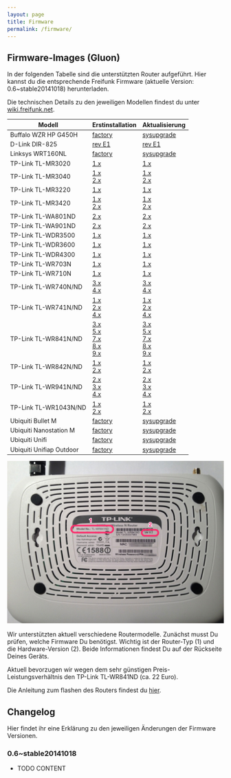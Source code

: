 ```yaml
---
layout: page
title: Firmware
permalink: /firmware/
---
```


## Firmware-Images (Gluon)

In der folgenden Tabelle sind die unterstützten Router aufgeführt. Hier kannst du die entsprechende Freifunk Firmware (aktuelle Version: 0.6~stable20141018) herunterladen.

Die technischen Details zu den jeweiligen Modellen findest du unter [wiki.freifunk.net][hardware].

Modell         |  Erstinstallation  |  Aktualisierung
-------------- | ------------------ | ---------------
Buffalo WZR HP G450H          | [factory][factory-buffalo-wzr-hp-g450h]  |  [sysupgrade][sysupgrade-buffalo-wzr-hp-g450h]  
D-Link DIR-825                | [rev E1][factory-d-link-dir-825-rev-b1]                    | [rev E1][sysupgrade-d-link-dir-825-rev-b1]
Linksys WRT160NL              |  [factory][factory-linksys-wrt160nl]                  |   [sysupgrade][sysupgrade-linksys-wrt160nl]
TP-Link TL-MR3020             |  [1.x][factory-tp-link-tl-mr3020-v1]                      |  [1.x][sysupgrade-tp-link-tl-mr3020-v1]
TP-Link TL-MR3040             |  [1.x][factory-tp-link-tl-mr3040-v1]<br>[2.x][factory-tp-link-tl-mr3040-v2]                  |  [1.x][sysupgrade-tp-link-tl-mr3040-v1]<br>[2.x][sysupgrade-tp-link-tl-mr3040-v2]
TP-Link TL-MR3220             |  [1.x][factory-tp-link-tl-mr3220-v1]                      |  [1.x][sysupgrade-tp-link-tl-mr3220-v1]
TP-Link TL-MR3420             |  [1.x][factory-tp-link-tl-mr3420-v1]<br>[2.x][factory-tp-link-tl-mr3420-v2]                 |  [1.x][sysupgrade-tp-link-tl-mr3420-v1]<br>[2.x][sysupgrade-tp-link-tl-mr3420-v2]
TP-Link TL-WA801ND            |  [2.x][factory-tp-link-tl-wa801n-nd-v2]   | [2.x][sysupgrade-tp-link-tl-wa801n-nd-v2]
TP-Link TL-WA901ND            |  [2.x][factory-tp-link-tl-wa901n-nd-v2]                      |  [2.x][sysupgrade-tp-link-tl-wa901n-nd-v2]
TP-Link TL-WDR3500            |  [1.x][factory-tp-link-tl-wdr3500-v1]                      |  [1.x][sysupgrade-tp-link-tl-wdr3500-v1]
TP-Link TL-WDR3600            |  [1.x][factory-tp-link-tl-wdr3600-v1]                      |  [1.x][sysupgrade-tp-link-tl-wdr3600-v1]
TP-Link TL-WDR4300            |  [1.x][factory-tp-link-tl-wdr4300-v1]                      |  [1.x][sysupgrade-tp-link-tl-wdr4300-v1]
TP-Link TL-WR703N          |  [1.x][factory-tp-link-tl-wr703n-v1]    | [1.x][sysupgrade-tp-link-tl-wr703n-v1]
TP-Link TL-WR710N          |  [1.x][factory-tp-link-tl-wr710n-v1]    | [1.x][sysupgrade-tp-link-tl-wr710n-v1]
TP-Link TL-WR740N/ND          |  [3.x][factory-tp-link-tl-wr740n-nd-v3]<br>[4.x][factory-tp-link-tl-wr740n-nd-v4]            |  [3.x][sysupgrade-tp-link-tl-wr740n-nd-v3]<br>[4.x][sysupgrade-tp-link-tl-wr740n-nd-v4]
TP-Link TL-WR741N/ND          |  [1.x][factory-tp-link-tl-wr741n-nd-v1]<br>[2.x][factory-tp-link-tl-wr741n-nd-v2]<br>[4.x][factory-tp-link-tl-wr741n-nd-v4]            |  [1.x][sysupgrade-tp-link-tl-wr741n-nd-v1]<br>[2.x][sysupgrade-tp-link-tl-wr741n-nd-v2]<br>[4.x][sysupgrade-tp-link-tl-wr741n-nd-v4]
TP-Link TL-WR841N/ND          |  [3.x][factory-tp-link-tl-wr841n-nd-v3]<br>[5.x][factory-tp-link-tl-wr841n-nd-v5]<br>[7.x][factory-tp-link-tl-wr841n-nd-v7]<br>[8.x][factory-tp-link-tl-wr841n-nd-v8]<br>[9.x][factory-tp-link-tl-wr841n-nd-v9]  |  [3.x][sysupgrade-tp-link-tl-wr841n-nd-v3]<br>[5.x][sysupgrade-tp-link-tl-wr841n-nd-v5]<br>[7.x][sysupgrade-tp-link-tl-wr841n-nd-v7]<br>[8.x][sysupgrade-tp-link-tl-wr841n-nd-v8]<br>[9.x][sysupgrade-tp-link-tl-wr841n-nd-v9]
TP-Link TL-WR842N/ND          |  [1.x][factory-tp-link-tl-wr842n-nd-v1]<br>[2.x][factory-tp-link-tl-wr842n-nd-v2]                 |  [1.x][sysupgrade-tp-link-tl-wr842n-nd-v1]<br>[2.x][sysupgrade-tp-link-tl-wr842n-nd-v2]
TP-Link TL-WR941N/ND          |  [2.x][factory-tp-link-tl-wr941n-nd-v2]<br>[3.x][factory-tp-link-tl-wr941n-nd-v3]<br>[4.x][factory-tp-link-tl-wr941n-nd-v4]            |  [2.x][sysupgrade-tp-link-tl-wr941n-nd-v2]<br>[3.x][sysupgrade-tp-link-tl-wr941n-nd-v3]<br>[4.x][sysupgrade-tp-link-tl-wr941n-nd-v4]
TP-Link TL-WR1043N/ND         |  [1.x][factory-tp-link-tl-wr1043n-nd-v1]<br>[2.x][factory-tp-link-tl-wr1043n-nd-v2]  |  [1.x][sysupgrade-tp-link-tl-wr1043n-nd-v1]<br>[2.x][sysupgrade-tp-link-tl-wr1043n-nd-v2]
Ubiquiti Bullet M |  [factory][factory-ubiquiti-bullet-m]  |  [sysupgrade][sysupgrade-ubiquiti-bullet-m]
Ubiquiti Nanostation M  |  [factory][factory-ubiquiti-nanostation-m]  |  [sysupgrade][sysupgrade-ubiquiti-nanostation-m]
Ubiquiti Unifi  |  [factory][factory-ubiquiti-unifi]  |  [sysupgrade][sysupgrade-ubiquiti-unifi]
Ubiquiti Unifiap Outdoor                           |  [factory][factory-ubiquiti-unifiap-outdoor]  |  [sysupgrade][sysupgrade-ubiquiti-unifiap-outdoor]

![Modell und Version](/assets/router-flashen/guide-14.jpg)

Wir unterstützten aktuell verschiedene Routermodelle. Zunächst musst Du prüfen, welche Firmware Du benötigst. Wichtig ist der Router-Typ (1) und die Hardware-Version (2). Beide Informationen findest Du auf der Rückseite Deines Geräts.

Aktuell bevorzugen wir wegen dem sehr günstigen Preis-Leistungsverhältnis den TP-Link TL-WR841ND (ca. 22 Euro).

Die Anleitung zum flashen des Routers findest du [hier][router-flashen].

## Changelog

Hier findet ihr eine Erklärung zu den jeweiligen Änderungen der Firmware Versionen.

### 0.6~stable20141018

* TODO CONTENT

[hardware]: http://wiki.freifunk.net/Kategorie:Hardware
[router-flashen]: /router-flashen/

[factory-buffalo-wzr-hp-g450h]: http://37.120.168.150/firmware/stable/factory/gluon-ffm-0.6~stable20141018-buffalo-wzr-hp-g450h.bin
[sysupgrade-buffalo-wzr-hp-g450h]: http://37.120.168.150/firmware/stable/sysupgrade/gluon-ffm-0.6~stable20141018-buffalo-wzr-hp-g450h.bin

[factory-d-link-dir-825-rev-b1]: http://37.120.168.150/firmware/stable/factory/gluon-ffm-0.6~stable20141018-d-link-dir-825-rev-b1.bin
[sysupgrade-d-link-dir-825-rev-b1]: http://37.120.168.150/firmware/stable/sysupgrade/gluon-ffm-0.6~stable20141018-d-link-dir-825-rev-b1.bin

[factory-linksys-wrt160nl]: http://37.120.168.150/firmware/stable/factory/gluon-ffm-0.6~stable20141018-linksys-wrt160nl.bin
[sysupgrade-linksys-wrt160nl]: http://37.120.168.150/firmware/stable/sysupgrade/gluon-ffm-0.6~stable20141018-linksys-wrt160nl.bin

[factory-tp-link-tl-mr3020-v1]: http://37.120.168.150/firmware/stable/factory/gluon-ffm-0.6~stable20141018-tp-link-tl-mr3020-v1.bin
[sysupgrade-tp-link-tl-mr3020-v1]: http://37.120.168.150/firmware/stable/sysupgrade/gluon-ffm-0.6~stable20141018-tp-link-tl-mr3020-v1.bin

[factory-tp-link-tl-mr3040-v1]: http://37.120.168.150/firmware/stable/factory/gluon-ffm-0.6~stable20141018-tp-link-tl-mr3040-v1.bin
[sysupgrade-tp-link-tl-mr3040-v1]: http://37.120.168.150/firmware/stable/sysupgrade/gluon-ffm-0.6~stable20141018-tp-link-tl-mr3040-v1.bin
[factory-tp-link-tl-mr3040-v2]: http://37.120.168.150/firmware/stable/factory/gluon-ffm-0.6~stable20141018-tp-link-tl-mr3040-v2.bin
[sysupgrade-tp-link-tl-mr3040-v2]: http://37.120.168.150/firmware/stable/sysupgrade/gluon-ffm-0.6~stable20141018-tp-link-tl-mr3040-v2.bin

[factory-tp-link-tl-mr3220-v1]: http://37.120.168.150/firmware/stable/factory/gluon-ffm-0.6~stable20141018-tp-link-tl-mr3220-v1.bin
[sysupgrade-tp-link-tl-mr3220-v1]: http://37.120.168.150/firmware/stable/sysupgrade/gluon-ffm-0.6~stable20141018-tp-link-tl-mr3220-v1.bin

[factory-tp-link-tl-mr3420-v1]: http://37.120.168.150/firmware/stable/factory/gluon-ffm-0.6~stable20141018-tp-link-tl-mr3420-v1.bin
[sysupgrade-tp-link-tl-mr3420-v1]: http://37.120.168.150/firmware/stable/sysupgrade/gluon-ffm-0.6~stable20141018-tp-link-tl-mr3420-v1.bin
[factory-tp-link-tl-mr3420-v2]: http://37.120.168.150/firmware/stable/factory/gluon-ffm-0.6~stable20141018-tp-link-tl-mr3420-v2.bin
[sysupgrade-tp-link-tl-mr3420-v2]: http://37.120.168.150/firmware/stable/sysupgrade/gluon-ffm-0.6~stable20141018-tp-link-tl-mr3420-v2.bin

[factory-tp-link-tl-wa801n-nd-v2]: http://37.120.168.150/firmware/stable/factory/gluon-ffm-0.6~stable20141018-tp-link-tl-wa801n-nd-v2.bin
[sysupgrade-tp-link-tl-wa801n-nd-v2]: http://37.120.168.150/firmware/stable/sysupgrade/gluon-ffm-0.6~stable20141018-tp-link-tl-wa801n-nd-v2.bin

[factory-tp-link-tl-wa901n-nd-v2]: http://37.120.168.150/firmware/stable/factory/gluon-ffm-0.6~stable20141018-tp-link-tl-wa901n-nd-v2.bin
[sysupgrade-tp-link-tl-wa901n-nd-v2]: http://37.120.168.150/firmware/stable/sysupgrade/gluon-ffm-0.6~stable20141018-tp-link-tl-wa901n-nd-v2.bin

[factory-tp-link-tl-wdr3500-v1]: http://37.120.168.150/firmware/stable/factory/gluon-ffm-0.6~stable20141018-tp-link-tl-wdr3500-v1.bin
[sysupgrade-tp-link-tl-wdr3500-v1]: http://37.120.168.150/firmware/stable/sysupgrade/gluon-ffm-0.6~stable20141018-tp-link-tl-wdr3500-v1.bin

[factory-tp-link-tl-wdr3600-v1]: http://37.120.168.150/firmware/stable/factory/gluon-ffm-0.6~stable20141018-tp-link-tl-wdr3600-v1.bin
[sysupgrade-tp-link-tl-wdr3600-v1]: http://37.120.168.150/firmware/stable/sysupgrade/gluon-ffm-0.6~stable20141018-tp-link-tl-wdr3600-v1.bin

[factory-tp-link-tl-wdr4300-v1]: http://37.120.168.150/firmware/stable/factory/gluon-ffm-0.6~stable20141018-tp-link-tl-wdr4300-v1.bin
[sysupgrade-tp-link-tl-wdr4300-v1]: http://37.120.168.150/firmware/stable/sysupgrade/gluon-ffm-0.6~stable20141018-tp-link-tl-wdr4300-v1.bin

[factory-tp-link-tl-wr703n-v1]: http://37.120.168.150/firmware/stable/factory/gluon-ffm-0.6~stable20141018-tp-link-tl-wr703n-v1.bin
[sysupgrade-tp-link-tl-wr703n-v1]: http://37.120.168.150/firmware/stable/sysupgrade/gluon-ffm-0.6~stable20141018-tp-link-tl-wr703n-v1.bin

[factory-tp-link-tl-wr710n-v1]: http://37.120.168.150/firmware/stable/factory/gluon-ffm-0.6~stable20141018-tp-link-tl-wr710n-v1.bin
[sysupgrade-tp-link-tl-wr710n-v1]: http://37.120.168.150/firmware/stable/sysupgrade/gluon-ffm-0.6~stable20141018-tp-link-tl-wr710n-v1.bin

[factory-tp-link-tl-wr740n-nd-v1]: http://37.120.168.150/firmware/stable/factory/gluon-ffm-0.6~stable20141018-tp-link-tl-wr740n-nd-v1.bin
[sysupgrade-tp-link-tl-wr740n-nd-v1]: http://37.120.168.150/firmware/stable/sysupgrade/gluon-ffm-0.6~stable20141018-tp-link-tl-wr740n-nd-v1.bin
[factory-tp-link-tl-wr740n-nd-v3]: http://37.120.168.150/firmware/stable/factory/gluon-ffm-0.6~stable20141018-tp-link-tl-wr740n-nd-v3.bin
[sysupgrade-tp-link-tl-wr740n-nd-v3]: http://37.120.168.150/firmware/stable/sysupgrade/gluon-ffm-0.6~stable20141018-tp-link-tl-wr740n-nd-v3.bin
[factory-tp-link-tl-wr740n-nd-v4]: http://37.120.168.150/firmware/stable/factory/gluon-ffm-0.6~stable20141018-tp-link-tl-wr740n-nd-v4.bin
[sysupgrade-tp-link-tl-wr740n-nd-v4]: http://37.120.168.150/firmware/stable/sysupgrade/gluon-ffm-0.6~stable20141018-tp-link-tl-wr740n-nd-v4.bin

[factory-tp-link-tl-wr741n-nd-v1]: http://37.120.168.150/firmware/stable/factory/gluon-ffm-0.6~stable20141018-tp-link-tl-wr741n-nd-v1.bin
[sysupgrade-tp-link-tl-wr741n-nd-v1]: http://37.120.168.150/firmware/stable/sysupgrade/gluon-ffm-0.6~stable20141018-tp-link-tl-wr741n-nd-v1.bin
[factory-tp-link-tl-wr741n-nd-v2]: http://37.120.168.150/firmware/stable/factory/gluon-ffm-0.6~stable20141018-tp-link-tl-wr741n-nd-v2.bin
[sysupgrade-tp-link-tl-wr741n-nd-v2]: http://37.120.168.150/firmware/stable/sysupgrade/gluon-ffm-0.6~stable20141018-tp-link-tl-wr741n-nd-v2.bin
[factory-tp-link-tl-wr741n-nd-v4]: http://37.120.168.150/firmware/stable/factory/gluon-ffm-0.6~stable20141018-tp-link-tl-wr741n-nd-v4.bin
[sysupgrade-tp-link-tl-wr741n-nd-v4]: http://37.120.168.150/firmware/stable/sysupgrade/gluon-ffm-0.6~stable20141018-tp-link-tl-wr741n-nd-v4.bin

[factory-tp-link-tl-wr841n-nd-v3]: http://37.120.168.150/firmware/stable/factory/gluon-ffm-0.6~stable20141018-tp-link-tl-wr841n-nd-v3.bin
[sysupgrade-tp-link-tl-wr841n-nd-v3]: http://37.120.168.150/firmware/stable/sysupgrade/gluon-ffm-0.6~stable20141018-tp-link-tl-wr841n-nd-v3.bin
[factory-tp-link-tl-wr841n-nd-v5]: http://37.120.168.150/firmware/stable/factory/gluon-ffm-0.6~stable20141018-tp-link-tl-wr841n-nd-v5.bin
[sysupgrade-tp-link-tl-wr841n-nd-v5]: http://37.120.168.150/firmware/stable/sysupgrade/gluon-ffm-0.6~stable20141018-tp-link-tl-wr841n-nd-v5.bin
[factory-tp-link-tl-wr841n-nd-v7]: http://37.120.168.150/firmware/stable/factory/gluon-ffm-0.6~stable20141018-tp-link-tl-wr841n-nd-v7.bin
[sysupgrade-tp-link-tl-wr841n-nd-v7]: http://37.120.168.150/firmware/stable/sysupgrade/gluon-ffm-0.6~stable20141018-tp-link-tl-wr841n-nd-v7.bin
[factory-tp-link-tl-wr841n-nd-v8]: http://37.120.168.150/firmware/stable/factory/gluon-ffm-0.6~stable20141018-tp-link-tl-wr841n-nd-v8.bin
[sysupgrade-tp-link-tl-wr841n-nd-v8]: http://37.120.168.150/firmware/stable/sysupgrade/gluon-ffm-0.6~stable20141018-tp-link-tl-wr841n-nd-v8.bin
[factory-tp-link-tl-wr841n-nd-v9]: http://37.120.168.150/firmware/stable/factory/gluon-ffm-0.6~stable20141018-tp-link-tl-wr841n-nd-v9.bin
[sysupgrade-tp-link-tl-wr841n-nd-v9]: http://37.120.168.150/firmware/stable/sysupgrade/gluon-ffm-0.6~stable20141018-tp-link-tl-wr841n-nd-v9.bin

[factory-tp-link-tl-wr842n-nd-v1]: http://37.120.168.150/firmware/stable/factory/gluon-ffm-0.6~stable20141018-tp-link-tl-wr842n-nd-v1.bin
[sysupgrade-tp-link-tl-wr842n-nd-v1]: http://37.120.168.150/firmware/stable/sysupgrade/gluon-ffm-0.6~stable20141018-tp-link-tl-wr842n-nd-v1.bin
[factory-tp-link-tl-wr842n-nd-v2]: http://37.120.168.150/firmware/stable/factory/gluon-ffm-0.6~stable20141018-tp-link-tl-wr842n-nd-v2.bin
[sysupgrade-tp-link-tl-wr842n-nd-v2]: http://37.120.168.150/firmware/stable/sysupgrade/gluon-ffm-0.6~stable20141018-tp-link-tl-wr842n-nd-v2.bin

[factory-tp-link-tl-wr941n-nd-v2]: http://37.120.168.150/firmware/stable/factory/gluon-ffm-0.6~stable20141018-tp-link-tl-wr941n-nd-v2.bin
[sysupgrade-tp-link-tl-wr941n-nd-v2]: http://37.120.168.150/firmware/stable/sysupgrade/gluon-ffm-0.6~stable20141018-tp-link-tl-wr941n-nd-v2.bin
[factory-tp-link-tl-wr941n-nd-v3]: http://37.120.168.150/firmware/stable/factory/gluon-ffm-0.6~stable20141018-tp-link-tl-wr941n-nd-v3.bin
[sysupgrade-tp-link-tl-wr941n-nd-v3]: http://37.120.168.150/firmware/stable/sysupgrade/gluon-ffm-0.6~stable20141018-tp-link-tl-wr941n-nd-v3.bin
[factory-tp-link-tl-wr941n-nd-v4]: http://37.120.168.150/firmware/stable/factory/gluon-ffm-0.6~stable20141018-tp-link-tl-wr941n-nd-v4.bin
[sysupgrade-tp-link-tl-wr941n-nd-v4]: http://37.120.168.150/firmware/stable/sysupgrade/gluon-ffm-0.6~stable20141018-tp-link-tl-wr941n-nd-v4.bin

[factory-tp-link-tl-wr1043n-nd-v1]: http://37.120.168.150/firmware/stable/factory/gluon-ffm-0.6~stable20141018-tp-link-tl-wr1043n-nd-v1.bin
[sysupgrade-tp-link-tl-wr1043n-nd-v1]: http://37.120.168.150/firmware/stable/sysupgrade/gluon-ffm-0.6~stable20141018-tp-link-tl-wr1043n-nd-v1.bin
[factory-tp-link-tl-wr1043n-nd-v2]: http://37.120.168.150/firmware/stable/factory/gluon-ffm-0.6~stable20141018-tp-link-tl-wr1043n-nd-v2.bin
[sysupgrade-tp-link-tl-wr1043n-nd-v2]: http://37.120.168.150/firmware/stable/sysupgrade/gluon-ffm-0.6~stable20141018-tp-link-tl-wr1043n-nd-v2.bin

[factory-ubiquiti-bullet-m]: http://37.120.168.150/firmware/stable/factory/gluon-ffm-0.6~stable20141018-ubiquiti-bullet-m.bin
[sysupgrade-ubiquiti-bullet-m]: http://37.120.168.150/firmware/stable/sysupgrade/gluon-ffm-0.6~stable20141018-ubiquiti-bullet-m.bin

[factory-ubiquiti-nanostation-m]: http://37.120.168.150/firmware/stable/factory/gluon-ffm-0.6~stable20141018-ubiquiti-nanostation-m.bin
[sysupgrade-ubiquiti-nanostation-m]: http://37.120.168.150/firmware/stable/sysupgrade/gluon-ffm-0.6~stable20141018-ubiquiti-nanostation-m.bin

[factory-ubiquiti-unifi]: http://37.120.168.150/firmware/stable/factory/gluon-ffm-0.6~stable20141018-ubiquiti-unifi.bin
[sysupgrade-ubiquiti-unifi]: http://37.120.168.150/firmware/stable/sysupgrade/gluon-ffm-0.6~stable20141018-ubiquiti-unifi.bin

[factory-ubiquiti-unifiap-outdoor]: http://37.120.168.150/firmware/stable/factory/gluon-ffm-0.6~stable20141018-ubiquiti-unifiap-outdoor.bin
[sysupgrade-ubiquiti-unifiap-outdoor]: http://37.120.168.150/firmware/stable/sysupgrade/gluon-ffm-0.6~stable20141018-ubiquiti-unifiap-outdoor.bin